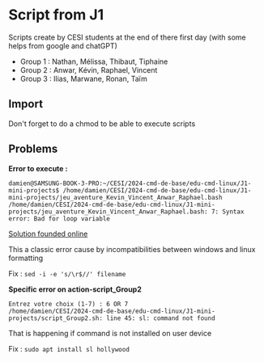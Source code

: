 # Script from J1

Scripts create by CESI students at the end of there first day (with some helps from google and chatGPT)

* Group 1 : Nathan, Mélissa, Thibaut, Tiphaine
* Group 2 : Anwar, Kévin, Raphael, Vincent
* Group 3 : Ilias, Marwane, Ronan, Taïm

## Import

Don't forget to do a chmod to be able to execute scripts

## Problems

**Error to execute :**

```
damien@SAMSUNG-BOOK-3-PRO:~/CESI/2024-cmd-de-base/edu-cmd-linux/J1-mini-projects$ /home/damien/CESI/2024-cmd-de-base/edu-cmd-linux/J1-mini-projects/jeu_aventure_Kevin_Vincent_Anwar_Raphael.bash
/home/damien/CESI/2024-cmd-de-base/edu-cmd-linux/J1-mini-projects/jeu_aventure_Kevin_Vincent_Anwar_Raphael.bash: 7: Syntax error: Bad for loop variable
```

[Solution founded online](https://stackoverflow.com/questions/14219092/bash-script-bin-bashm-bad-interpreter-no-such-file-or-directory)

This a classic error cause by incompatibilities between windows and linux formatting

Fix : `sed -i -e 's/\r$//' filename`

**Specific error on action-script_Group2**

```
Entrez votre choix (1-7) : 6 OR 7
/home/damien/CESI/2024-cmd-de-base/edu-cmd-linux/J1-mini-projects/script_Group2.sh: line 45: sl: command not found
```

That is happening if command is not installed on user device

Fix : `sudo apt install sl hollywood`
